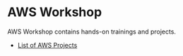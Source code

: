 # AWS Workshop

AWS Workshop contains hands-on trainings and projects.


- [List of AWS Projects](./projects/README.md)

